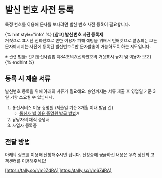 # 발신 번호 사전 등록

특정 번호를 이용해 문자를 보내려면 발신 번호 사전 등록이 필요합니다.&#x20;

{% hint style="info" %}
**\[참고] 발신 번호 사전 등록제**\
거짓으로 표시된 전화번호로 인한 이용자 피해 예방을 위해서 인터넷으로 발송되는 모든 문자메시지는 사전에 등록된 발신번호로만 문자발송이 가능하도록 하는 제도입니다.

※ 관련 법률:  전기통신사업법 제84조의2(전화번호의 거짓표시 금지 및 이용자 보호)
{% endhint %}

## 등록 시 제출 서류

발신번호 등록을 위해 아래의 서류가 필요해요. 승인까지는 서류 제출 후 영업일 기준 3일 가량 소요될 수 있습니다.

1. 통신서비스 이용 증명원 (제출일 기준 3개월 이내 발급 건)
   * [통신사 별 이용 증명원 발급 방법](certificate.md)↗
2. 담당자의 재직 증명서
3. 사업자 등록증

## 전달 방법

아래의 링크를 이용해 신청해주시면 됩니다. 신청중에 궁금하신 내용은 우측 상단의 고객센터를 이용해주세요!

[https://tally.so/r/m6ZdRA](https://tally.so/r/m6ZdRA)


